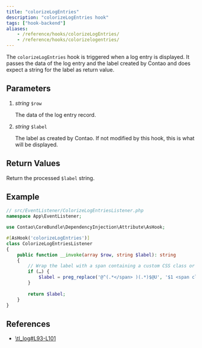 ```yaml
---
title: "colorizeLogEntries"
description: "colorizeLogEntries hook"
tags: ["hook-backend"]
aliases:
    - /reference/hooks/colorizeLogEntries/
    - /reference/hooks/colorizelogentries/
---
```



The `colorizeLogEntries` hook is triggered when a log entry is displayed. It passes 
the data of the log entry and the label created by Contao and does expect 
a string for the label as return value.

## Parameters

1. *string* `$row`

    The data of the log entry record.

2. *string* `$label`

    The label as created by Contao. If not modified by this hook, this
    is what will be displayed.


## Return Values

Return the processed `$label` string.


## Example

```php
// src/EventListener/ColorizeLogEntriesListener.php
namespace App\EventListener;

use Contao\CoreBundle\DependencyInjection\Attribute\AsHook;

#[AsHook('colorizeLogEntries')]
class ColorizeLogEntriesListener
{
    public function __invoke(array $row, string $label): string
    {
        // Wrap the label with a span containing a custom CSS class or style attributes
        if (…) {
            $label = preg_replace('@^(.*</span> )(.*)$@U', '$1 <span class="tl_purple">$2</span>', $label);
        }
        
        return $label;
    }
}
```


## References

* [\tl_log#L93-L101](https://github.com/contao/contao/blob/4.7.6/core-bundle/src/Resources/contao/dca/tl_log.php#L168-L177)
